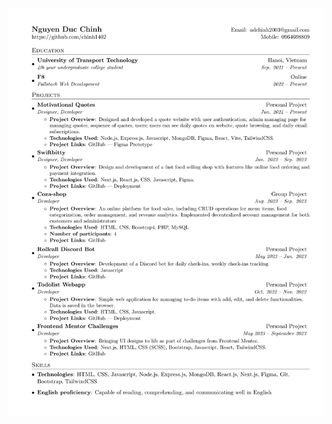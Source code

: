 [![Minimalist CV](https://github.com/chinh1402/minimalist-1-line-cv/blob/main/minimalist_chinh_cv_eng-1.png)](https://github.com/chinh1402/minimalist-1-line-cv/blob/main/minimalist_chinh_cv_eng-1.png)
